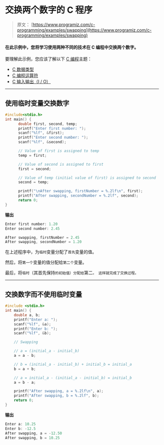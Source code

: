 # 交换两个数字的 C 程序

> 原文： [https://www.programiz.com/c-programming/examples/swapping](https://www.programiz.com/c-programming/examples/swapping)

#### 在此示例中，您将学习使用两种不同的技术在 C 编程中交换两个数字。

要理解此示例，您应该了解以下 [C 编程](/c-programming "C tutorial")主题：

*   [C 数据类型](/c-programming/c-data-types)
*   [C 编程运算符](/c-programming/c-operators)
*   [C 输入输出（I / O）](/c-programming/c-input-output)

* * *

## 使用临时变量交换数字

```c
#include<stdio.h>
int main() {
      double first, second, temp;
      printf("Enter first number: ");
      scanf("%lf", &first);
      printf("Enter second number: ");
      scanf("%lf", &second);

      // Value of first is assigned to temp
      temp = first;

      // Value of second is assigned to first
      first = second;

      // Value of temp (initial value of first) is assigned to second
      second = temp;

      printf("\nAfter swapping, firstNumber = %.2lf\n", first);
      printf("After swapping, secondNumber = %.2lf", second);
      return 0;
} 
```

**输出**

```c
Enter first number: 1.20
Enter second number: 2.45

After swapping, firstNumber = 2.45
After swapping, secondNumber = 1.20 
```

在上述程序中，为`临时`变量分配了`首先`变量的值。

然后，将`第一个`变量的值分配给`第二个`变量。

最后，将`临时`（其首先保持`的初始值）分配给`第二`。 这样就完成了交换过程。`

* * *

## 交换数字而不使用临时变量

```c
#include <stdio.h>
int main() {
    double a, b;
    printf("Enter a: ");
    scanf("%lf", &a);
    printf("Enter b: ");
    scanf("%lf", &b);

    // Swapping

    // a = (initial_a - initial_b)
    a = a - b;   

    // b = (initial_a - initial_b) + initial_b = initial_a
    b = a + b;

    // a = initial_a - (initial_a - initial_b) = initial_b
    a = b - a;

    printf("After swapping, a = %.2lf\n", a);
    printf("After swapping, b = %.2lf", b);
    return 0;
} 
```

**输出**

```c
Enter a: 10.25
Enter b: -12.5
After swapping, a = -12.50
After swapping, b = 10.25 
```